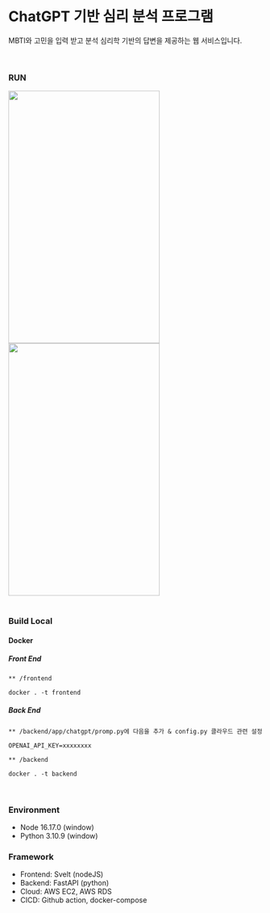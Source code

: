 # ChatGPT 기반 심리 분석 프로그램

MBTI와 고민을 입력 받고 분석 심리학 기반의 답변을 제공하는 웹 서비스입니다.

<br>

### RUN
<img src="https://github.com/leeys1218/chatap/assets/95534831/f34e9c39-a753-4082-b38a-b0f78ad17341" width="300" height="500"/>
<img src="https://github.com/leeys1218/chatap/assets/95534831/53a49ea1-0ff0-4869-b699-6281e2d92224" width="300" height="500"/>

<br>
<br>

### Build Local
#### Docker
##### Front End
```
** /frontend

docker . -t frontend
```
##### Back End
```
** /backend/app/chatgpt/promp.py에 다음을 추가 & config.py 클라우드 관련 설정

OPENAI_API_KEY=xxxxxxxx
```
```
** /backend

docker . -t backend
```

<br>

### Environment
- Node 16.17.0 (window)
- Python 3.10.9 (window)

### Framework
- Frontend: Svelt (nodeJS)
- Backend: FastAPI (python)
- Cloud: AWS EC2, AWS RDS
- CICD: Github action, docker-compose




